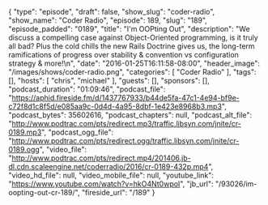 {
  "type": "episode",
  "draft": false,
  "show_slug": "coder-radio",
  "show_name": "Coder Radio",
  "episode": 189,
  "slug": "189",
  "episode_padded": "0189",
  "title": "I'm OOPting Out",
  "description": "We discuss a compelling case against Object-Oriented programming, is it truly all bad? Plus the cold chills the new Rails Doctrine gives us, the long-term ramifications of progress over stability & convention vs configuration strategy & more!\n",
  "date": "2016-01-25T16:11:58-08:00",
  "header_image": "/images/shows/coder-radio.png",
  "categories": [
    "Coder Radio"
  ],
  "tags": [],
  "hosts": [
    "chris",
    "michael"
  ],
  "guests": [],
  "sponsors": [],
  "podcast_duration": "01:09:46",
  "podcast_file": "https://aphid.fireside.fm/d/1437767933/b44de5fa-47c1-4e94-bf9e-c72f8d1c8f5d/e085aa9c-0d4d-4a95-8dbf-1e423e8968b3.mp3",
  "podcast_bytes": 35602616,
  "podcast_chapters": null,
  "podcast_alt_file": "http://www.podtrac.com/pts/redirect.mp3/traffic.libsyn.com/jnite/cr-0189.mp3",
  "podcast_ogg_file": "http://www.podtrac.com/pts/redirect.ogg/traffic.libsyn.com/jnite/cr-0189.ogg",
  "video_file": "http://www.podtrac.com/pts/redirect.mp4/201406.jb-dl.cdn.scaleengine.net/coderradio/2016/cr-0189-432p.mp4",
  "video_hd_file": null,
  "video_mobile_file": null,
  "youtube_link": "https://www.youtube.com/watch?v=hkO4Nt0wpoI",
  "jb_url": "/93026/im-oopting-out-cr-189/",
  "fireside_url": "/189"
}

